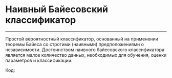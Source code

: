 # Наивный Байесовский классификатор

---

Простой вероятностный классификатор, основанный на применении теоремы Байеса со строгими (наивными) предположениями о независимости. Достоинством наивного байесовского классификатора является малое количество данных, необходимых для обучения, оценки параметров и классификации.

Код:

```R
```
